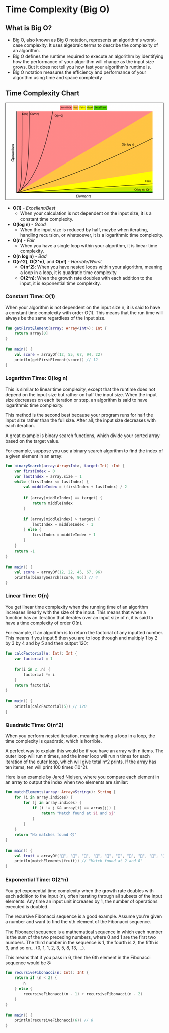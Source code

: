 # Time Complexity (Big O)

## What is Big O?

- Big O, also known as Big O notation, represents an algorithm's worst-case complexity. It uses algebraic terms to describe the complexity of an algorithm.
- Big O defines the runtime required to execute an algorithm by identifying how the performance of your algorithm will change as the input size grows. But it does not tell you how fast your algorithm's runtime is.
- Big O notation measures the efficiency and performance of your algorithm using time and space complexity

## Time Complexity Chart

![complexity](images/complexity.png)

- **O(1)** - *Excellent/Best*
  - When your calculation is not dependent on the input size, it is a constant time complexity.
- **O(log n)** - *Good*
  - When the input size is reduced by half, maybe when iterating, handling recursion, or whatsoever, it is a logarithmic time complexity.
- **O(n)** - *Fair*
  - When you have a single loop within your algorithm, it is linear time complexity.
- **O(n log n)** - *Bad*
- **O(n^2)**, **O(2^n)**, and **O(n!)** - *Horrible/Worst*
  - **O(n^2)**: When you have nested loops within your algorithm, meaning a loop in a loop, it is quadratic time complexity
  - **O(2^n)**: When the growth rate doubles with each addition to the input, it is exponential time complexity.

### Constant Time: O(1)

When your algorithm is not dependent on the input size n, it is said to have a constant time complexity with order O(1). This means that the run time will always be the same regardless of the input size.

```kotlin
fun getFirstElement(array: Array<Int>): Int {
    return array[0]
}

fun main() {
    val score = arrayOf(12, 55, 67, 94, 22)
    println(getFirstElement(score)) // 12
}
```

### Logarithm Time: O(log n)

This is similar to linear time complexity, except that the runtime does not depend on the input size but rather on half the input size. When the input size decreases on each iteration or step, an algorithm is said to have logarithmic time complexity.

This method is the second best because your program runs for half the input size rather than the full size. After all, the input size decreases with each iteration.

A great example is binary search functions, which divide your sorted array based on the target value.

For example, suppose you use a binary search algorithm to find the index of a given element in an array:

```kotlin
fun binarySearch(array:Array<Int>, target:Int) :Int {
    var firstIndex = 0
    var lastIndex = array.size - 1
    while (firstIndex <= lastIndex) {
        val middleIndex = (firstIndex + lastIndex) / 2

        if (array[middleIndex] == target) {
            return middleIndex
        }

        if (array[middleIndex] > target) {
            lastIndex = middleIndex - 1
        } else {
            firstIndex = middleIndex + 1
        }
    }
    return -1
}

fun main() {
    val score = arrayOf(12, 22, 45, 67, 96)
    println(binarySearch(score, 96)) // 4
}
```

### Linear Time: O(n)

You get linear time complexity when the running time of an algorithm increases linearly with the size of the input. This means that when a function has an iteration that iterates over an input size of n, it is said to have a time complexity of order O(n).

For example, if an algorithm is to return the factorial of any inputted number. This means if you input 5 then you are to loop through and multiply 1 by 2 by 3 by 4 and by 5 and then output 120:

```kotlin
fun calcFactorial(n: Int): Int {
    var factorial = 1

    for(i in 2..n) {
        factorial *= i
    }
    return factorial
}

fun main() {
    println(calcFactorial(5)) // 120
}
```

### Quadratic Time: O(n^2)

When you perform nested iteration, meaning having a loop in a loop, the time complexity is quadratic, which is horrible.

A perfect way to explain this would be if you have an array with n items. The outer loop will run n times, and the inner loop will run n times for each iteration of the outer loop, which will give total n^2 prints. If the array has ten items, ten will print 100 times (10^2).

Here is an example by [Jared Nielsen](https://jarednielsen.com/big-o-quadratic-time-complexity/), where you compare each element in an array to output the index when two elements are similar:

```kotlin
fun matchElements(array: Array<String>): String {
    for (i in array.indices) {
        for (j in array.indices) {
            if (i != j && array[i] == array[j]) {
                return "Match found at $i and $j"
            }
        }
    }
    return "No matches found 😞"
}

fun main() {
    val fruit = arrayOf("🍓", "🍐", "🍊", "🍌", "🍍", "🍑", "🍎", "🍈", "🍊", "🍇")
    println(matchElements(fruit)) // "Match found at 2 and 8"
}
```

### Exponential Time: O(2^n)

You get exponential time complexity when the growth rate doubles with each addition to the input (n), often iterating through all subsets of the input elements. Any time an input unit increases by 1, the number of operations executed is doubled.

The recursive Fibonacci sequence is a good example. Assume you're given a number and want to find the *n*th element of the Fibonacci sequence.

The Fibonacci sequence is a mathematical sequence in which each number is the sum of the two preceding numbers, where 0 and 1 are the first two numbers. The third number in the sequence is 1, the fourth is 2, the fifth is 3, and so on... (0, 1, 1, 2, 3, 5, 8, 13, …).

This means that if you pass in 6, then the 6th element in the Fibonacci sequence would be 8:

```kotlin
fun recursiveFibonacci(n: Int): Int {
    return if (n < 2) {
        n
    } else {
        recursiveFibonacci(n - 1) + recursiveFibonacci(n - 2)
    }
}

fun main() {
    println(recursiveFibonacci(6)) // 8
}
```